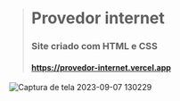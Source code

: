 > # Provedor internet
> ### Site criado com HTML e CSS
> #### https://provedor-internet.vercel.app
 ![Captura de tela 2023-09-07 130229](https://github.com/Rafael-TCampos/Provedor-internet/assets/119149285/ba27df5e-c8f8-4ce0-87f4-5a55fb142321)
